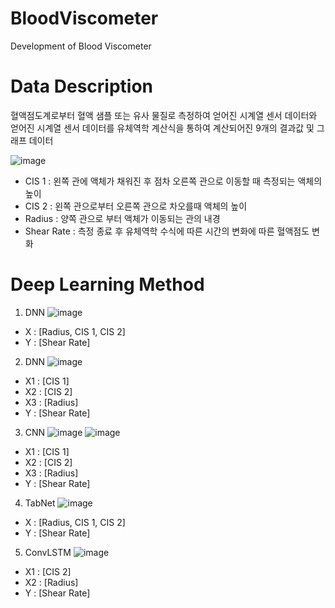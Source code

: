# BloodViscometer
Development of Blood Viscometer

# Data Description

혈액점도계로부터 혈액 샘플 또는 유사 물질로 측정하여 얻어진 시계열 센서 데이터와
얻어진 시계열 센서 데이터를 유체역학 계산식을 통하여 계산되어진 9개의 결과값 및 그래프 데이터

![image](https://github.com/KR-ESWord/BloodViscometer/assets/59715960/c88411dc-2112-49cb-b79c-277c38017624)
- CIS 1 : 왼쪽 관에 액체가 채워진 후 점차 오른쪽 관으로 이동할 때 측정되는 액체의 높이
- CIS 2 : 왼쪽 관으로부터 오른쪽 관으로 차오를때 액체의 높이
- Radius : 양쪽 관으로 부터 액체가 이동되는 관의 내경
- Shear Rate : 측정 종료 후 유체역학 수식에 따른 시간의 변화에 따른 혈액점도 변화

# Deep Learning Method
1. DNN
![image](https://github.com/KR-ESWord/BloodViscometer/assets/59715960/61b7c9b4-26b3-428e-b537-264b6aa785da)

  - X : [Radius, CIS 1, CIS 2]
  - Y : [Shear Rate]
2. DNN
![image](https://github.com/KR-ESWord/BloodViscometer/assets/59715960/55e34090-4e5d-4feb-8ba9-6692505dfc21)

  - X1 : [CIS 1]
  - X2 : [CIS 2]
  - X3 : [Radius]
  - Y : [Shear Rate]
3. CNN
![image](https://github.com/KR-ESWord/BloodViscometer/assets/59715960/8a5af313-9b3b-4f35-a38d-3d1c65e94af6)
![image](https://github.com/KR-ESWord/BloodViscometer/assets/59715960/a2091d98-81a6-48da-b49f-e7f94df40c2e)

  - X1 : [CIS 1]
  - X2 : [CIS 2]
  - X3 : [Radius]
  - Y : [Shear Rate]
4. TabNet
![image](https://github.com/KR-ESWord/BloodViscometer/assets/59715960/30e38081-b119-4fed-bc76-b65c0a61f207)

  - X : [Radius, CIS 1, CIS 2]
  - Y : [Shear Rate]
5. ConvLSTM
![image](https://github.com/KR-ESWord/BloodViscometer/assets/59715960/78f26248-17e5-4b8e-920d-00ecb635876e)

  - X1 : [CIS 2]
  - X2 : [Radius]
  - Y : [Shear Rate]
